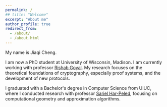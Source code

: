 ```yaml
---
permalink: /
## title: "Welcome"
excerpt: "About me"
author_profile: true
redirect_from: 
  - /about/
  - /about.html
---
```








My name is Jiaqi Cheng.

I am now a PhD student at University of Wisconsin, Madison. I am currently working with professor [Rishab Goyal](https://pages.cs.wisc.edu/~rishab/). My research focuses on the theoretical foundations of cryptography, especially proof systems, and the development of new protocols.


I graduated with a Bachelor's degree in Computer Science from UIUC, where I conducted research with professor [Sariel Har-Peled](https://sarielhp.org/), focusing on computational geometry and approximation algorithms.